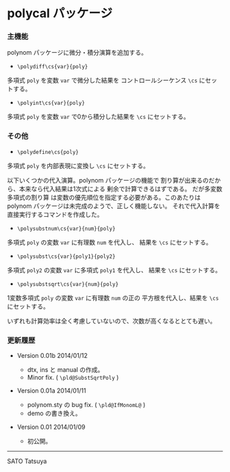 polycal パッケージ
==================

### 主機能
polynom パッケージに微分・積分演算を追加する。

  * `\polydiff\cs{var}{poly}`

  多項式 `poly` を変数 `var` で微分した結果を
  コントロールシーケンス `\cs`  にセットする。

  * `\polyint\cs{var}{poly}`

  多項式 `poly` を変数 `var` で0から積分した結果を
  `\cs` にセットする。

### その他

  * `\polydefine\cs{poly}`

  多項式 `poly` を内部表現に変換し `\cs` にセットする。

以下いくつかの代入演算。polynom パッケージの機能で
割り算が出来るのだから、本来なら代入結果は1次式による
剰余で計算できるはずである。 だが多変数多項式の割り算
は変数の優先順位を指定する必要がある。このあたりは
polynom パッケージは未完成のようで、正しく機能しない。
それで代入計算を直接実行するコマンドを作成した。

  * `\polysubstnum\cs{var}{num}{poly}`

  多項式 `poly` の変数 `var` に有理数 `num` を代入し、
  結果を `\cs` にセットする。

  * `\polysubst\cs{var}{poly1}{poly2}`

  多項式 `poly2` の変数 `var` に多項式 `poly1` を代入し、
  結果を `\cs` にセットする。

  * `\polysubstsqrt\cs{var}{num}{poly}`

  1変数多項式 `poly` の変数 `var` に有理数 `num` の正の
  平方根を代入し、結果を `\cs` にセットする。

いずれも計算効率は全く考慮していないので、次数が高くなるととても遅い。

### 更新履歴

  * Version 0.01b 2014/01/12
    - dtx, ins と manual の作成。
    - Minor fix. ( `\pld@SubstSqrtPoly` )

  * Version 0.01a 2014/01/11
    - polynom.sty の bug fix. ( `\pld@IfMonomL@` )
    - demo の書き換え。

  * Version 0.01 2014/01/09
    - 初公開。

------------
SATO Tatsuya
